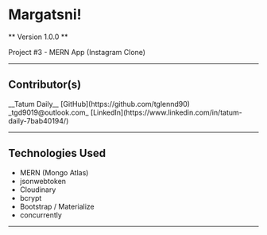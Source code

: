 # Margatsni!
** Version 1.0.0 **

Project #3 - MERN App (Instagram Clone)

---

## Contributor(s)

<p>
    __Tatum Daily__
    [GitHub](https://github.com/tglennd90)
    _tgd9019@outlook.com_
    [LinkedIn](https://www.linkedin.com/in/tatum-daily-7bab40194/)
</p>

---

## Technologies Used

* MERN (Mongo Atlas)
* jsonwebtoken
* Cloudinary
* bcrypt
* Bootstrap / Materialize
* concurrently

---

## 
